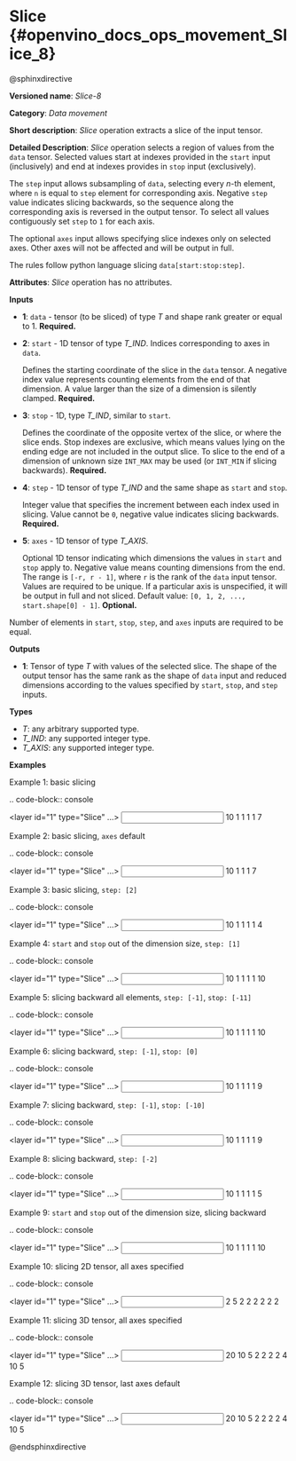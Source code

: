 # Slice {#openvino_docs_ops_movement_Slice_8}

@sphinxdirective

**Versioned name**: *Slice-8*

**Category**: *Data movement*

**Short description**: *Slice* operation extracts a slice of the input tensor.

**Detailed Description**: *Slice* operation selects a region of values from the ``data`` tensor.
Selected values start at indexes provided in the ``start`` input (inclusively) and end
at indexes provides in ``stop`` input (exclusively).

The ``step`` input allows subsampling of ``data``, selecting every *n*-th element,
where ``n`` is equal to ``step`` element for corresponding axis.
Negative ``step`` value indicates slicing backwards, so the sequence along the corresponding axis is reversed in the output tensor.
To select all values contiguously set ``step`` to ``1`` for each axis.

The optional ``axes`` input allows specifying slice indexes only on selected axes.
Other axes will not be affected and will be output in full.

The rules follow python language slicing ``data[start:stop:step]``.

**Attributes**: *Slice* operation has no attributes.

**Inputs**

* **1**: ``data`` - tensor (to be sliced) of type *T* and shape rank greater or equal to 1. **Required.**

* **2**: ``start`` - 1D tensor of type *T_IND*. Indices corresponding to axes in ``data``.

  Defines the starting coordinate of the slice in the ``data`` tensor.
  A negative index value represents counting elements from the end of that dimension.
  A value larger than the size of a dimension is silently clamped. **Required.**

* **3**: ``stop`` - 1D, type *T_IND*, similar to ``start``.

  Defines the coordinate of the opposite vertex of the slice, or where the slice ends.
  Stop indexes are exclusive, which means values lying on the ending edge are
  not included in the output slice.
  To slice to the end of a dimension of unknown size ``INT_MAX``
  may be used (or ``INT_MIN`` if slicing backwards). **Required.**

* **4**: ``step`` - 1D tensor of type *T_IND* and the same shape as ``start`` and ``stop``.

  Integer value that specifies the increment between each index used in slicing.
  Value cannot be ``0``, negative value indicates slicing backwards. **Required.**

* **5**: ``axes`` - 1D tensor of type *T_AXIS*.

  Optional 1D tensor indicating which dimensions the values in ``start`` and ``stop`` apply to.
  Negative value means counting dimensions from the end. The range is ``[-r, r - 1]``, where ``r`` is the rank of the ``data`` input tensor.
  Values are required to be unique. If a particular axis is unspecified, it will be output in full and not sliced.
  Default value: ``[0, 1, 2, ..., start.shape[0] - 1]``. **Optional.**

Number of elements in ``start``, ``stop``, ``step``, and ``axes`` inputs are required to be equal.

**Outputs**

* **1**: Tensor of type *T* with values of the selected slice. The shape of the output tensor has the same rank as the shape of ``data`` input and reduced dimensions according to the values specified by ``start``, ``stop``, and ``step`` inputs.

**Types**

* *T*: any arbitrary supported type.
* *T_IND*: any supported integer type.
* *T_AXIS*: any supported integer type.


**Examples**

Example 1: basic slicing

.. code-block:: console 

  <layer id="1" type="Slice" ...>
      <input>
          <port id="0">       <!-- data: [0, 1, 2, 3, 4, 5, 6, 7, 8, 9] -->
            <dim>10</dim>
          </port>
          <port id="1">       <!-- start: [1] -->
            <dim>1</dim>
          </port>
          <port id="2">       <!-- stop: [8] -->
            <dim>1</dim>
          </port>
          <port id="3">       <!-- step: [1] -->
            <dim>1</dim>
          </port>
          <port id="4">       <!-- axes: [0] -->
            <dim>1</dim>
          </port>
      </input>
      <output>
          <port id="5">       <!-- output: [1, 2, 3, 4, 5, 6, 7] -->
              <dim>7</dim>
          </port>
      </output>
  </layer>


Example 2: basic slicing, ``axes`` default

.. code-block:: console 

  <layer id="1" type="Slice" ...>
      <input>
          <port id="0">       <!-- data: [0, 1, 2, 3, 4, 5, 6, 7, 8, 9] -->
            <dim>10</dim>
          </port>
          <port id="1">       <!-- start: [1] -->
            <dim>1</dim>
          </port>
          <port id="2">       <!-- stop: [8] -->
            <dim>1</dim>
          </port>
          <port id="3">       <!-- step: [1] -->
            <dim>1</dim>
          </port>
      </input>
      <output>
          <port id="4">       <!-- output: [1, 2, 3, 4, 5, 6, 7] -->
              <dim>7</dim>
          </port>
      </output>
  </layer>


Example 3: basic slicing, ``step: [2]``

.. code-block:: console 

  <layer id="1" type="Slice" ...>
      <input>
          <port id="0">       <!-- data: [0, 1, 2, 3, 4, 5, 6, 7, 8, 9] -->
            <dim>10</dim>
          </port>
          <port id="1">       <!-- start: [1] -->
            <dim>1</dim>
          </port>
          <port id="2">       <!-- stop: [8] -->
            <dim>1</dim>
          </port>
          <port id="3">       <!-- step: [2] -->
            <dim>1</dim>
          </port>
          <port id="4">       <!-- axes: [0] -->
            <dim>1</dim>
          </port>
      </input>
      <output>
          <port id="5">       <!-- output: [1, 3, 5, 7] -->
              <dim>4</dim>
          </port>
      </output>
  </layer>

Example 4: ``start`` and ``stop`` out of the dimension size, ``step: [1]``

.. code-block:: console 

  <layer id="1" type="Slice" ...>
      <input>
          <port id="0">       <!-- data: [0, 1, 2, 3, 4, 5, 6, 7, 8, 9] -->
            <dim>10</dim>
          </port>
          <port id="1">       <!-- start: [-100] -->
            <dim>1</dim>
          </port>
          <port id="2">       <!-- stop: [100] -->
            <dim>1</dim>
          </port>
          <port id="3">       <!-- step: [1] -->
            <dim>1</dim>
          </port>
          <port id="4">       <!-- axes: [0] -->
            <dim>1</dim>
          </port>
      </input>
      <output>
          <port id="5">       <!-- output: [0, 1, 2, 3, 4, 5, 6, 7, 8, 9] -->
              <dim>10</dim>
          </port>
      </output>
  </layer>


Example 5: slicing backward all elements, ``step: [-1]``, ``stop: [-11]``

.. code-block:: console 

  <layer id="1" type="Slice" ...>
      <input>
          <port id="0">       <!-- data: [0, 1, 2, 3, 4, 5, 6, 7, 8, 9] -->
            <dim>10</dim>
          </port>
          <port id="1">       <!-- start: [9] -->
            <dim>1</dim>
          </port>
          <port id="2">       <!-- stop: [-11] -->
            <dim>1</dim>
          </port>
          <port id="3">       <!-- step: [-1] -->
            <dim>1</dim>
          </port>
          <port id="4">       <!-- axes: [0] -->
            <dim>1</dim>
          </port>
      </input>
      <output>
          <port id="5">       <!-- output: [9, 8, 7, 6, 5, 4, 3, 2, 1, 0] -->
              <dim>10</dim>
          </port>
      </output>
  </layer>


Example 6: slicing backward, ``step: [-1]``, ``stop: [0]``

.. code-block:: console 

  <layer id="1" type="Slice" ...>
      <input>
          <port id="0">       <!-- data: [0, 1, 2, 3, 4, 5, 6, 7, 8, 9] -->
            <dim>10</dim>
          </port>
          <port id="1">       <!-- start: [9] -->
            <dim>1</dim>
          </port>
          <port id="2">       <!-- stop: [0] -->
            <dim>1</dim>
          </port>
          <port id="3">       <!-- step: [-1] -->
            <dim>1</dim>
          </port>
          <port id="4">       <!-- axes: [0] -->
            <dim>1</dim>
          </port>
      </input>
      <output>
          <port id="5">       <!-- output: [9, 8, 7, 6, 5, 4, 3, 2, 1] -->
              <dim>9</dim>
          </port>
      </output>
  </layer>


Example 7: slicing backward, ``step: [-1]``, ``stop: [-10]``

.. code-block:: console  

  <layer id="1" type="Slice" ...>
      <input>
          <port id="0">       <!-- data: [0, 1, 2, 3, 4, 5, 6, 7, 8, 9] -->
            <dim>10</dim>
          </port>
          <port id="1">       <!-- start: [9] -->
            <dim>1</dim>
          </port>
          <port id="2">       <!-- stop: [-10] -->
            <dim>1</dim>
          </port>
          <port id="3">       <!-- step: [-1] -->
            <dim>1</dim>
          </port>
          <port id="4">       <!-- axes: [0] -->
            <dim>1</dim>
          </port>
      </input>
      <output>
          <port id="5">       <!-- output: [9, 8, 7, 6, 5, 4, 3, 2, 1] -->
              <dim>9</dim>
          </port>
      </output>
  </layer>


Example 8: slicing backward, ``step: [-2]``

.. code-block:: console 

  <layer id="1" type="Slice" ...>
      <input>
          <port id="0">       <!-- data: [0, 1, 2, 3, 4, 5, 6, 7, 8, 9] -->
            <dim>10</dim>
          </port>
          <port id="1">       <!-- start: [9] -->
            <dim>1</dim>
          </port>
          <port id="2">       <!-- stop: [-11] -->
            <dim>1</dim>
          </port>
          <port id="3">       <!-- step: [-2] -->
            <dim>1</dim>
          </port>
          <port id="4">       <!-- axes: [0] -->
            <dim>1</dim>
          </port>
      </input>
      <output>
          <port id="5">       <!-- output: [9, 7, 5, 3, 1] -->
              <dim>5</dim>
          </port>
      </output>
  </layer>


Example 9: ``start`` and ``stop`` out of the dimension size, slicing backward

.. code-block:: console 

  <layer id="1" type="Slice" ...>
      <input>
          <port id="0">       <!-- data: [0, 1, 2, 3, 4, 5, 6, 7, 8, 9] -->
            <dim>10</dim>
          </port>
          <port id="1">       <!-- start: [100] -->
            <dim>1</dim>
          </port>
          <port id="2">       <!-- stop: [-100] -->
            <dim>1</dim>
          </port>
          <port id="3">       <!-- step: [-1] -->
            <dim>1</dim>
          </port>
          <port id="4">       <!-- axes: [0] -->
            <dim>1</dim>
          </port>
      </input>
      <output>
          <port id="5">       <!-- output: [9, 8, 7, 6, 5, 4, 3, 2, 1, 0] -->
              <dim>10</dim>
          </port>
      </output>
  </layer>


Example 10: slicing 2D tensor, all axes specified

.. code-block:: console 

  <layer id="1" type="Slice" ...>
      <input>
          <port id="0">       <!-- data: data: [[0, 1, 2, 3, 4], [5, 6, 7, 8, 9]] -->
            <dim>2</dim>
            <dim>5</dim>
          </port>
          <port id="1">       <!-- start: [0, 1] -->
            <dim>2</dim>
          </port>
          <port id="2">       <!-- stop: [2, 4] -->
            <dim>2</dim>
          </port>
          <port id="3">       <!-- step: [1, 2] -->
            <dim>2</dim>
          </port>
          <port id="4">       <!-- axes: [0, 1] -->
            <dim>2</dim>
          </port>
      </input>
      <output>
          <port id="5">      <!-- output: [1, 3, 6, 8] -->
              <dim>2</dim>
              <dim>2</dim>
          </port>
      </output>
  </layer>


Example 11: slicing 3D tensor, all axes specified

.. code-block:: console 

  <layer id="1" type="Slice" ...>
      <input>
          <port id="0">       <!-- data -->
            <dim>20</dim>
            <dim>10</dim>
            <dim>5</dim>
          </port>
          <port id="1">       <!-- start: [0, 0, 0] -->
            <dim>2</dim>
          </port>
          <port id="2">       <!-- stop: [4, 10, 5] -->
            <dim>2</dim>
          </port>
          <port id="3">       <!-- step: [1, 1, 1] -->
            <dim>2</dim>
          </port>
          <port id="4">       <!-- axes: [0, 1, 2] -->
            <dim>2</dim>
          </port>
      </input>
      <output>
          <port id="5">       <!-- output -->
              <dim>4</dim>
              <dim>10</dim>
              <dim>5</dim>
          </port>
      </output>
  </layer>

Example 12: slicing 3D tensor, last axes default

.. code-block:: console 

  <layer id="1" type="Slice" ...>
      <input>
          <port id="0">       <!-- data -->
            <dim>20</dim>
            <dim>10</dim>
            <dim>5</dim>
          </port>
          <port id="1">       <!-- start: [0, 0] -->
            <dim>2</dim>
          </port>
          <port id="2">       <!-- stop: [4, 10] -->
            <dim>2</dim>
          </port>
          <port id="3">       <!-- step: [1, 1] -->
            <dim>2</dim>
          </port>
          <port id="4">       <!-- axes: [0, 1] -->
            <dim>2</dim>
          </port>
      </input>
      <output>
          <port id="5">       <!-- output -->
              <dim>4</dim>
              <dim>10</dim>
              <dim>5</dim>
          </port>
      </output>
  </layer>

@endsphinxdirective
